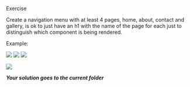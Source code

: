 
Exercise

Create a navigation menu with at least 4 pages, home, about, contact and gallery, is ok to just have an h1 with the name of the page for each just to distinguish which component is being rendered.
 

Example:

![](https://d2mxuefqeaa7sj.cloudfront.net/s_4C74411BDFE2B94FD277B91AF4FF5FE464F5E646579D62E1543BB3B37E5D09B8_1506435137104_Screen+Shot+2017-09-26+at+16.10.49.png)
![](https://d2mxuefqeaa7sj.cloudfront.net/s_4C74411BDFE2B94FD277B91AF4FF5FE464F5E646579D62E1543BB3B37E5D09B8_1506435137108_Screen+Shot+2017-09-26+at+16.10.59.png)
![](https://d2mxuefqeaa7sj.cloudfront.net/s_4C74411BDFE2B94FD277B91AF4FF5FE464F5E646579D62E1543BB3B37E5D09B8_1506435137112_Screen+Shot+2017-09-26+at+16.11.06.png)

![](https://d2mxuefqeaa7sj.cloudfront.net/s_4C74411BDFE2B94FD277B91AF4FF5FE464F5E646579D62E1543BB3B37E5D09B8_1506435137115_Screen+Shot+2017-09-26+at+16.11.45.png)

***Your solution goes to the current folder***